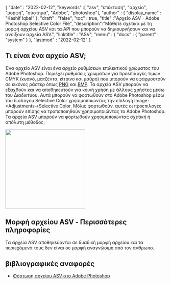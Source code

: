{
  "date" : "2022-02-12",
  "keywords" :[ "asv", "επέκταση", "αρχείο", "μορφή", "σύστημα", "Adobe", "photoshop"],
  "author" : {
    "display_name" : "Kashif Iqbal"
},
  "draft" : "false",
  "toc" : true,
  "title" :"Αρχείο ASV - Adobe Photoshop Selective Color File",
  "description":"Μάθετε σχετικά με τη μορφή αρχείου ASV και τα API που μπορούν να δημιουργήσουν και να ανοίξουν αρχεία ASV.",
  "linktitle" : "ASV",
  "menu" : {
    "docs" : {
      "parent" : "system"
}
},
  "lastmod" : "2022-02-12"
}

## Τι είναι ένα αρχείο ASV;

Ένα αρχείο ASV είναι ένα αρχείο ρυθμίσεων επιλεκτικού χρώματος του Adobe Photoshop. Περιέχει ρυθμίσεις χρωμάτων για προεπιλογές τιμών CMYK (κυανό, ματζέντα, κίτρινο και μαύρο) που μπορούν να εφαρμοστούν σε εικόνες ράστερ όπως [PNG](/el/image/png/) και [BMP](/el/image/bmp/). Τα αρχεία ASV μπορούν να εξαχθούν και να αποθηκευτούν για κοινή χρήση με άλλους χρήστες μέσω του Διαδικτύου. Αυτά μπορούν να φορτωθούν στο Adobe Photoshop μέσω του διαλόγου Selective Color χρησιμοποιώντας την επιλογή Image->Adjustments->Selective Color. Μόλις φορτωθούν, αυτές οι προεπιλογές μπορούν επίσης να τροποποιηθούν χρησιμοποιώντας το Adobe Photoshop. Τα αρχεία ASV μπορούν να φορτωθούν χρησιμοποιώντας
σχετική ή απόλυτη μέθοδος.

[<img src="asv.png" width="250"/> ](../asv.png)

## Μορφή αρχείου ASV - Περισσότερες πληροφορίες

Τα αρχεία ASV αποθηκεύονται σε δυαδική μορφή αρχείου και τα περιεχόμενά τους δεν είναι σε μορφή αναγνώσιμη από τον άνθρωπο.

## βιβλιογραφικές αναφορές

* [Φόρτωση αρχείου ASV στο Adobe Photoshop](https://community.adobe.com/t5/photoshop-ecosystem-discussions/photoshop-asv-file-preset-wont-open/m-p/12587356)

